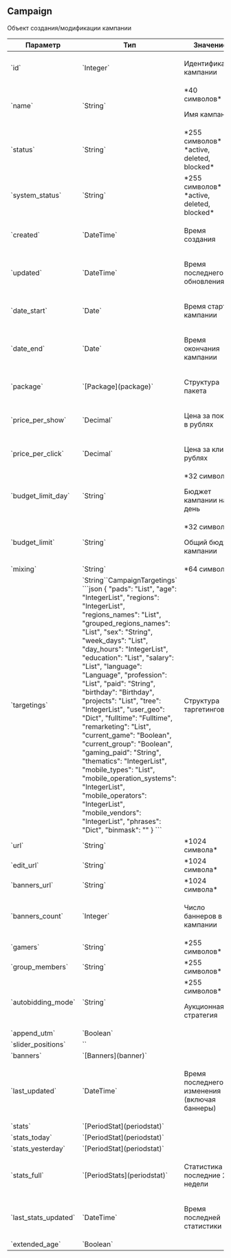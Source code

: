 
## Campaign

Объект создания/модификации кампании

<table>
    <thead>
        <tr><th>Параметр</th><th>Тип</th><th>Значение</th></tr>
    </thead>
    <tbody>
        <tr>
            <td>`id`</td>
            <td>`Integer`</td>
            <td><p>Идентификатор кампании</p></td>
        </tr><tr>
            <td>`name`</td>
            <td>`String`</td>
            <td>*40 символов*
<p>Имя кампании</p></td>
        </tr><tr>
            <td>`status`</td>
            <td>`String`</td>
            <td>*255 символов*
*active, deleted, blocked*
</td>
        </tr><tr>
            <td>`system_status`</td>
            <td>`String`</td>
            <td>*255 символов*
*active, deleted, blocked*
</td>
        </tr><tr>
            <td>`created`</td>
            <td>`DateTime`</td>
            <td><p>Время создания</p></td>
        </tr><tr>
            <td>`updated`</td>
            <td>`DateTime`</td>
            <td><p>Время последнего обновления</p></td>
        </tr><tr>
            <td>`date_start`</td>
            <td>`Date`</td>
            <td><p>Время старта кампании</p></td>
        </tr><tr>
            <td>`date_end`</td>
            <td>`Date`</td>
            <td><p>Время окончания кампании</p></td>
        </tr><tr>
            <td>`package`</td>
            <td>`[Package](package)`</td>
            <td><p>Структура пакета</p></td>
        </tr><tr>
            <td>`price_per_show`</td>
            <td>`Decimal`</td>
            <td><p>Цена за показ в рублях</p></td>
        </tr><tr>
            <td>`price_per_click`</td>
            <td>`Decimal`</td>
            <td><p>Цена за клик в рублях</p></td>
        </tr><tr>
            <td>`budget_limit_day`</td>
            <td>`String`</td>
            <td>*32 символа*
<p>Бюджет кампании на день</p></td>
        </tr><tr>
            <td>`budget_limit`</td>
            <td>`String`</td>
            <td>*32 символа*
<p>Общий бюджет кампании</p></td>
        </tr><tr>
            <td>`mixing`</td>
            <td>`String`</td>
            <td>*64 символа*
</td>
        </tr><tr>
            <td>`targetings`</td>
            <td>`String``CampaignTargetings`
```json
{
  "pads": "List",
  "age": "IntegerList",
  "regions": "IntegerList",
  "regions_names": "List",
  "grouped_regions_names": "List",
  "sex": "String",
  "week_days": "List",
  "day_hours": "IntegerList",
  "education": "List",
  "salary": "List",
  "language": "Language",
  "profession": "List",
  "paid": "String",
  "birthday": "Birthday",
  "projects": "List",
  "tree": "IntegerList",
  "user_geo": "Dict",
  "fulltime": "Fulltime",
  "remarketing": "List",
  "current_game": "Boolean",
  "current_group": "Boolean",
  "gaming_paid": "String",
  "thematics": "IntegerList",
  "mobile_types": "List",
  "mobile_operation_systems": "IntegerList",
  "mobile_operators": "IntegerList",
  "mobile_vendors": "IntegerList",
  "phrases": "Dict",
  "binmask": ""
}
```</td>
            <td><p>Структура таргетингов</p></td>
        </tr><tr>
            <td>`url`</td>
            <td>`String`</td>
            <td>*1024 символа*
</td>
        </tr><tr>
            <td>`edit_url`</td>
            <td>`String`</td>
            <td>*1024 символа*
</td>
        </tr><tr>
            <td>`banners_url`</td>
            <td>`String`</td>
            <td>*1024 символа*
</td>
        </tr><tr>
            <td>`banners_count`</td>
            <td>`Integer`</td>
            <td><p>Число баннеров в кампании</p></td>
        </tr><tr>
            <td>`gamers`</td>
            <td>`String`</td>
            <td>*255 символов*
</td>
        </tr><tr>
            <td>`group_members`</td>
            <td>`String`</td>
            <td>*255 символов*
</td>
        </tr><tr>
            <td>`autobidding_mode`</td>
            <td>`String`</td>
            <td>*255 символов*
<p>Аукционная стратегия</p></td>
        </tr><tr>
            <td>`append_utm`</td>
            <td>`Boolean`</td>
            <td></td>
        </tr><tr>
            <td>`slider_positions`</td>
            <td>``</td>
            <td></td>
        </tr><tr>
            <td>`banners`</td>
            <td>`[Banners](banner)`</td>
            <td></td>
        </tr><tr>
            <td>`last_updated`</td>
            <td>`DateTime`</td>
            <td><p>Время последнего изменения (включая баннеры)</p></td>
        </tr><tr>
            <td>`stats`</td>
            <td>`[PeriodStat](periodstat)`</td>
            <td></td>
        </tr><tr>
            <td>`stats_today`</td>
            <td>`[PeriodStat](periodstat)`</td>
            <td></td>
        </tr><tr>
            <td>`stats_yesterday`</td>
            <td>`[PeriodStat](periodstat)`</td>
            <td></td>
        </tr><tr>
            <td>`stats_full`</td>
            <td>`[PeriodStats](periodstat)`</td>
            <td><p>Статистика за последние 2 недели</p></td>
        </tr><tr>
            <td>`last_stats_updated`</td>
            <td>`DateTime`</td>
            <td><p>Время последней статистики</p></td>
        </tr><tr>
            <td>`extended_age`</td>
            <td>`Boolean`</td>
            <td></td>
        </tr>
    </tbody>
</table>